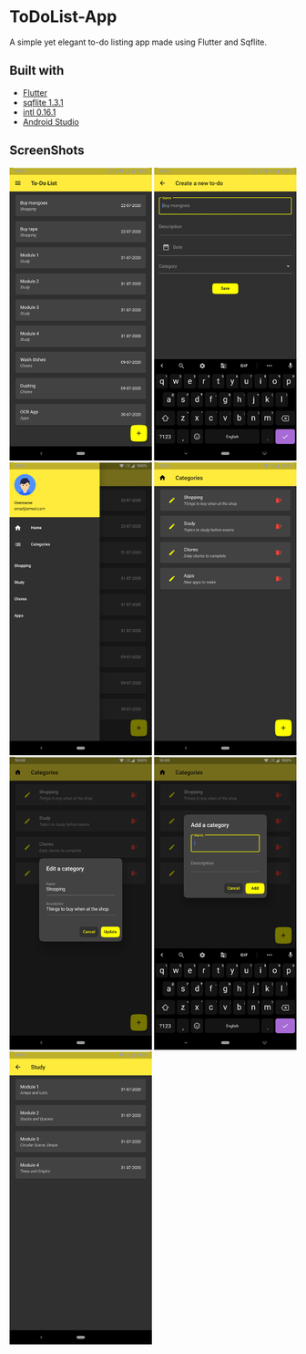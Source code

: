 # ToDoList-App
A simple yet elegant to-do listing app made using Flutter and Sqflite.

## Built with
- [Flutter](https://flutter.dev/)
- [sqflite 1.3.1](https://pub.dev/packages/sqflite)
- [intl 0.16.1](https://pub.dev/packages/intl)
- [Android Studio](https://developer.android.com/studio)

## ScreenShots
<img src="screens/Home.jpg" alt="Home" width="250"/>
<img src="screens/Add new To-Do.jpg" alt="Add new To-Do" width="250"/>
<img src="screens/Navigation Drawer.jpg" alt="Navigation Drawer" width="250"/>
<img src="screens/Categories.jpg" alt="Categories" width="250"/>
<img src="screens/Add new Category.jpg" alt="Add new Category" width="250"/>
<img src="screens/Edit existing Category.jpg" alt="Edit existing Category" width="250"/>
<img src="screens/To-Dos by Category.jpg" alt="To-Dos by Category" width="250"/>
